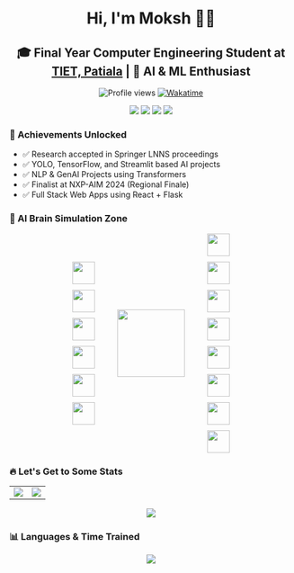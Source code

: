 <h1 align="center">Hi, I'm Moksh 👋🏻</h1>

<h2 align="center">🎓 Final Year Computer Engineering Student at <a href="https://www.thapar.edu">TIET, Patiala</a> | 🚀 AI & ML Enthusiast</h2>

<p align="center">
  <img src="https://komarev.com/ghpvc/?username=Moksh081&label=Profile%20views&color=0eed4a&style=for-the-badge" alt="Profile views" />
  <a href="https://wakatime.com/@6c4560a5-693d-422a-a2c0-518eec177837"><img src="https://wakatime.com/badge/user/6c4560a5-693d-422a-a2c0-518eec177837.svg?style=for-the-badge" alt="Wakatime" /></a>
</p>

<p align="center">
  <a href="https://www.linkedin.com/in/moksh-sharma-62b1191a6/"><img src="https://img.shields.io/badge/LinkedIn-0077B5?style=for-the-badge&logo=linkedin&logoColor=white"/></a>
  <a href="https://github.com/Moksh081"><img src="https://img.shields.io/badge/GitHub-100000?style=for-the-badge&logo=github&logoColor=white"/></a>
  <a href="mailto:msharma2_be22@thapar.edu"><img src="https://img.shields.io/badge/Gmail-D14836?style=for-the-badge&logo=gmail&logoColor=white"/></a>
  <a href="https://www.instagram.com/moksh3341/"><img src="https://img.shields.io/badge/Instagram-E4405F?style=for-the-badge&logo=instagram&logoColor=white"/></a>
</p>


### 🎯 Achievements Unlocked
- ✅ Research accepted in Springer LNNS proceedings
- ✅ YOLO, TensorFlow, and Streamlit based AI projects
- ✅ NLP & GenAI Projects using Transformers
- ✅ Finalist at NXP-AIM 2024 (Regional Finale)
- ✅ Full Stack Web Apps using React + Flask

### 🧠 AI Brain Simulation Zone
<div align="center" style="display: flex; justify-content: center; align-items: center; gap: 40px; flex-wrap: wrap;">

  <!-- Left Column -->
  <div style="display: flex; flex-direction: column; align-items: center; gap: 10px;">
    <img src="https://cdn.jsdelivr.net/gh/devicons/devicon/icons/python/python-original.svg" width="40"/>
    <img src="https://cdn.jsdelivr.net/gh/devicons/devicon/icons/c/c-original.svg" width="40"/>
    <img src="https://cdn.jsdelivr.net/gh/devicons/devicon/icons/cplusplus/cplusplus-original.svg" width="40"/>
    <img src="https://cdn.jsdelivr.net/gh/devicons/devicon/icons/pytorch/pytorch-original.svg" width="40"/>
    <img src="https://cdn.jsdelivr.net/gh/devicons/devicon/icons/tensorflow/tensorflow-original.svg" width="40"/>
    <img src="https://cdn.jsdelivr.net/gh/devicons/devicon/icons/mysql/mysql-original.svg" width="40"/>
  </div>

  <!-- Center PC -->
  <div>
    <img src="https://media.giphy.com/media/WFZvB7VIXBgiz3oDXE/giphy.gif" width="120"/>
  </div>

  <!-- Right Column -->
  <div style="display: flex; flex-direction: column; align-items: center; gap: 10px;">
    <img src="https://cdn.jsdelivr.net/gh/devicons/devicon/icons/react/react-original.svg" width="40"/>
    <img src="https://cdn.jsdelivr.net/gh/devicons/devicon/icons/mongodb/mongodb-original.svg" width="40"/>
    <img src="https://cdn.jsdelivr.net/gh/devicons/devicon/icons/html5/html5-original.svg" width="40"/>
    <img src="https://cdn.jsdelivr.net/gh/devicons/devicon/icons/css3/css3-original.svg" width="40"/>
    <img src="https://cdn.jsdelivr.net/gh/devicons/devicon/icons/javascript/javascript-original.svg" width="40"/>
    <img src="https://cdn.jsdelivr.net/gh/devicons/devicon/icons/github/github-original.svg" width="40"/>
    <img src="https://cdn.jsdelivr.net/gh/devicons/devicon/icons/flask/flask-original.svg" width="40"/>
    <img src="https://cdn.jsdelivr.net/gh/devicons/devicon/icons/firebase/firebase-plain.svg" width="40"/>
  </div>

</div>


### 🔥 Let's Get to Some Stats

<table align="center">
<tr>
  <td>
    <img src="https://github-readme-stats.vercel.app/api?username=Moksh081&show_icons=true&theme=gotham" />
  </td>
  <td>
    <img src="https://github-readme-streak-stats.herokuapp.com?user=Moksh081&theme=gotham&hide_border=false&border_radius=4.5&locale=en" />
  </td>
</tr>
</table>

<p align="center">
  <img src="https://github-profile-trophy.vercel.app/?username=Moksh081&row=1&column=7&theme=darkhub" />
</p>


### 📊 Languages & Time Trained

<p align="center">
  <img src="https://github-readme-stats.vercel.app/api/top-langs/?username=Moksh081&layout=compact&theme=radical&langs_count=10"/>
</p>

